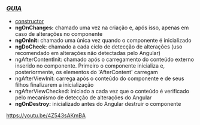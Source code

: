### [*GUIA*](https://warcontent.com/guia-angular-lifecycle/)

- [constructor](https://cursos.alura.com.br/forum/topico-constructor-vs-ngoninit-109622)
- **ngOnChanges:** chamado uma vez na criação e, após isso, apenas em caso de alterações no componente
- **ngOnInit:** chamado uma única vez quando o componente é inicializado
- **ngDoCheck:** chamado a cada ciclo de detecção de alterações (uso recomendado em alterações não detectadas pelo Angular)
- ngAfterContentInit: chamado após o carregamento do conteúdo externo inserido no componente. Primeiro o componente inicializa e, posteriormente, os elementos do 'AfterContent' carregam
- ngAfterViewInit: carrega após o conteúdo do componente e de seus filhos finalizarem a inicialização
- ngAfterViewChecked: iniciado a cada vez que o conteúdo é verificado pelo mecanismo de detecção de alterações do Angular
- **ngOnDestroy:** inicializado antes do Angular destruir o componente



https://youtu.be/4Z543sAKmBA